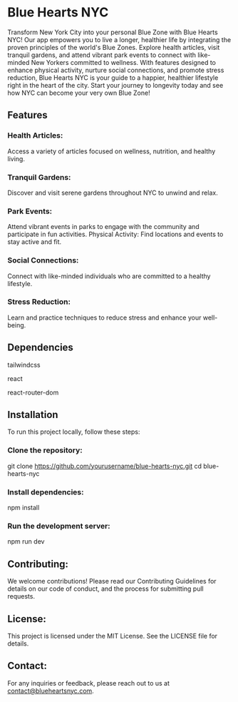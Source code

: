 # Blue Hearts NYC
Transform New York City into your personal Blue Zone with Blue Hearts NYC! Our app empowers you to live a longer, healthier life by integrating the proven principles of the world's Blue Zones. Explore health articles, visit tranquil gardens, and attend vibrant park events to connect with like-minded New Yorkers committed to wellness. With features designed to enhance physical activity, nurture social connections, and promote stress reduction, Blue Hearts NYC is your guide to a happier, healthier lifestyle right in the heart of the city. Start your journey to longevity today and see how NYC can become your very own Blue Zone!

## Features
### Health Articles: 
Access a variety of articles focused on wellness, nutrition, and healthy living.
### Tranquil Gardens: 
Discover and visit serene gardens throughout NYC to unwind and relax.
### Park Events: 
Attend vibrant events in parks to engage with the community and participate in fun activities.
Physical Activity: Find locations and events to stay active and fit.
### Social Connections: 
Connect with like-minded individuals who are committed to a healthy lifestyle.
### Stress Reduction: 
Learn and practice techniques to reduce stress and enhance your well-being.

## Dependencies
tailwindcss

react

react-router-dom

## Installation
To run this project locally, follow these steps:

### Clone the repository:
git clone https://github.com/yourusername/blue-hearts-nyc.git
cd blue-hearts-nyc

### Install dependencies:
npm install

### Run the development server:
npm run dev

## Contributing:
We welcome contributions! Please read our Contributing Guidelines for details on our code of conduct, and the process for submitting pull requests.

 ## License:
This project is licensed under the MIT License. See the LICENSE file for details.

## Contact:
For any inquiries or feedback, please reach out to us at contact@blueheartsnyc.com.
